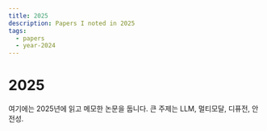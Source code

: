 ```yaml
---
title: 2025
description: Papers I noted in 2025
tags:
  - papers
  - year-2024
---
```


# 2025

여기에는 2025년에 읽고 메모한 논문을 둡니다. 큰 주제는 LLM, 멀티모달, 디퓨전, 안전성.

